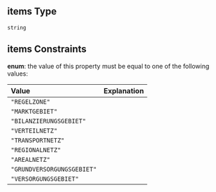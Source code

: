 ## items Type

`string`

## items Constraints

**enum**: the value of this property must be equal to one of the following values:

| Value                      | Explanation |
| :------------------------- | :---------- |
| `"REGELZONE"`              |             |
| `"MARKTGEBIET"`            |             |
| `"BILANZIERUNGSGEBIET"`    |             |
| `"VERTEILNETZ"`            |             |
| `"TRANSPORTNETZ"`          |             |
| `"REGIONALNETZ"`           |             |
| `"AREALNETZ"`              |             |
| `"GRUNDVERSORGUNGSGEBIET"` |             |
| `"VERSORGUNGSGEBIET"`      |             |
